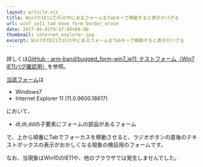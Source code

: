 ```yaml
---
layout: article.ejs
title: Win7のIE11でdlの中にあるフォームをTabキーで移動すると表示がバグる
url: win7_ie11_tab_move_form_border_erase
date: 2017-04-02T9:57:06+09:00
thumbnail: internet_explorer.jpg
excerpt: Win7のIE11でdlの中にあるフォームをTabキーで移動すると表示がバグる
---
```


詳しくは[GitHub - arm-band/bugged_form-win7_ie11: テストフォーム（Win7 IE11バグ確認用）](https://github.com/arm-band/bugged_form-win7_ie11)を参照。

[当該フォーム](https://arm-band.github.io/bugged_form-win7_ie11/)は

* Windows7
* Internet Explorer 11 (11.0.9600.18617)

において、

* dl,dt,ddの子要素にフォームの部品があるフォーム

で、上から順番にTabでフォーカスを移動させると、ラジオボタンの直後のテキストボックスの表示がおかしくなる現象の検証用のフォームです。

なお、当現象はWin10のIE11や、他のブラウザでは発生しませんでした。